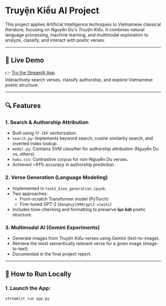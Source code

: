 # Truyện Kiều AI Project

This project applies Artificial Intelligence techniques to Vietnamese classical literature, focusing on Nguyễn Du's *Truyện Kiều*. It combines natural language processing, machine learning, and multimodal exploration to analyze, classify, and interact with poetic verses.

---

## 🔗 Live Demo

👉 [Try the Streamlit App](https://master-77ujvbqhvxmw2yrndstdjx.streamlit.app/)  
Interactively search verses, classify authorship, and explore Vietnamese poetic structure.

---

## 🔍 Features

### 1. **Search & Authorship Attribution**
- Built using `TF-IDF` vectorization.
- `search.py`: Implements keyword search, cosine similarity search, and inverted index lookup.
- `model.py`: Contains SVM classifier for authorship attribution (Nguyễn Du vs. others).
- `haku.csv`: Contrastive corpus for non-Nguyễn Du verses.
- Achieved ~91% accuracy in authorship prediction.

### 2. **Verse Generation (Language Modeling)**
- Implemented in `task2_kieu_generation.ipynb`.
- Two approaches:
  - From-scratch Transformer model (PyTorch)
  - Fine-tuned GPT-2 (`danghuy1999/gpt2-viwiki`)
- Includes tone-checking and formatting to preserve **lục bát** poetic structure.

### 3. **Multimodal AI (Gemini Experiments)**
- Generate images from *Truyện Kiều* verses using Gemini (text-to-image).
- Retrieve the most semantically relevant verse for a given image (image-to-text).
- Documented in the final project report.

---

## 🧪 How to Run Locally

### 1. Launch the App:
```bash
streamlit run app.py
